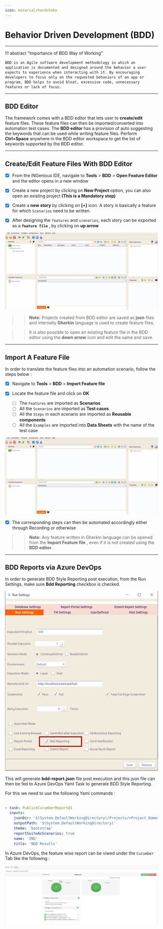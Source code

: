 ```yaml
---
icon: material/handshake
---
```



# **Behavior Driven Development (BDD)** 
-------------------------------------------

!!! abstract "Importance of BDD Way of Working"

    BDD is an Agile software development methodology in which an application is documented and designed around the behavior a user expects to experience when interacting with it. By encouraging developers to focus only on the requested behaviors of an app or program, BDD helps to avoid bloat, excessive code, unnecessary features or lack of focus.

---------------------------------------------- 

## BDD Editor

The framework comes with a BDD editor that lets user to **create/edit** feature files. These feature files can then be imported/converted into automation test cases. The **BDD editor** has a provision of auto suggesting the keywords that can be used while writing feature files. Perform **Ctrl+Space** anywhere in the BDD editor workspace to get the list of keywords supported by the BDD editor.

---------------------------------------------- 

## Create/Edit Feature Files With BDD Editor

 * [x] From the INGenious IDE, navigate to **Tools** > **BDD** > **Open Feature Editor** and the editor opens in a new window

 * [x] Create a new project by clicking on **New Project** option, you can also open an existing project **(This is a Mandatory step)**

 * [x] Create a **new story** by clicking on **[+]** icon. A story is basically a feature for which `Scenarios` need to be written.

 * [x] After designing the `features` and `scenarios`, each story can be exported as a **`feature file`** , by clicking on **up arrow**

 ![featurecreation](img/bdd/createfeaturefile.gif "featurecreation")


>> **Note:** Projects created from BDD editor are saved as **json** files and internally **Gherkin** language is used to create feature files.

        
>> It is also possible to open an existing feature file in the BDD editor using the **down arrow** icon and edit the same and save.

----------------------------------------------        

## Import A Feature File

In order to translate the feature files into an automation scenario, follow the steps below :

 * [x] Navigate to **Tools** > **BDD** > **Import Feature file**

 * [x] Locate the feature file and click on **OK**

    - [ ] The `Features` are imported as **Scenarios** 
    - [ ] All the `Scenarios` are imported as **Test cases**
    - [ ] All the `Steps` in each scenario are imported as **Reusable components** 
    - [ ] All the `Examples` are imported into **Data Sheets** with the name of the test case

 ![featureimport](img/bdd/importfeaturefile.gif "featureimport")   

 * [x] The corresponding steps can then be automated accordingly either through Recording or otherwise

>> **Note:** Any feature written in Gherkin language can be opened from the **Import Feature file** , even if it is not created using the **BDD editor**.


----------------------------------------------

## BDD Reports via Azure DevOps

In order to generate BDD Style Reporting post execution, from the Run Settings, make sure **Bdd Reporting** checkbox is checked.

 ![checkbox](img/bdd/4.JPG "checkbox")


This will generate **bdd-report.json** file post execution and this json file can then be fed to Azure DevOps Yaml Task to generate BDD Style Reporting.

For this we need to use the following Yaml commands :

```yaml

- task: PublishCucumberReport@1
  inputs:
    jsonDir: '$(System.DefaultWorkingDirectory)/Projects/<Project_Name>/Results/TestExecution/<Release_Name>/<TestSet_Name>/Latest/'
    outputPath: '$(System.DefaultWorkingDirectory)'
    theme: 'bootstrap'
    reportSuiteAsScenarios: true
    name: 'ING'
    title: 'BDD Results'

```

In Azure DevOps, the feature wise report can be viwed under the `Cucumber` Tab like the following :

 ![report](img/bdd/5.JPG "report")







